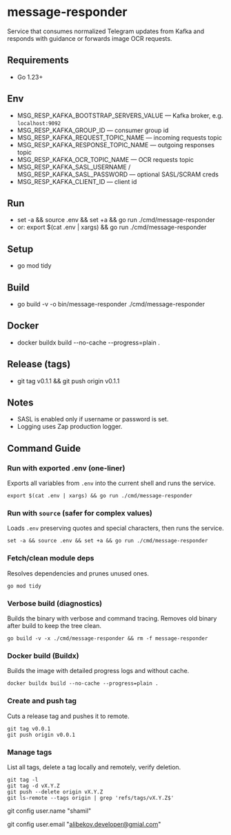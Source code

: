 # message-responder

Service that consumes normalized Telegram updates from Kafka and responds with guidance or forwards image OCR requests.

## Requirements
- Go 1.23+

## Env
- MSG_RESP_KAFKA_BOOTSTRAP_SERVERS_VALUE — Kafka broker, e.g. `localhost:9092`
- MSG_RESP_KAFKA_GROUP_ID — consumer group id
- MSG_RESP_KAFKA_REQUEST_TOPIC_NAME — incoming requests topic
- MSG_RESP_KAFKA_RESPONSE_TOPIC_NAME — outgoing responses topic
- MSG_RESP_KAFKA_OCR_TOPIC_NAME — OCR requests topic
- MSG_RESP_KAFKA_SASL_USERNAME / MSG_RESP_KAFKA_SASL_PASSWORD — optional SASL/SCRAM creds
- MSG_RESP_KAFKA_CLIENT_ID — client id

## Run
- set -a && source .env && set +a && go run ./cmd/message-responder
- or: export $(cat .env | xargs) && go run ./cmd/message-responder

## Setup
- go mod tidy

## Build
- go build -v -o bin/message-responder ./cmd/message-responder

## Docker
- docker buildx build --no-cache --progress=plain .

## Release (tags)
- git tag v0.1.1 && git push origin v0.1.1

## Notes
- SASL is enabled only if username or password is set.
- Logging uses Zap production logger.

## Command Guide

### Run with exported .env (one‑liner)
Exports all variables from `.env` into the current shell and runs the service.
```
export $(cat .env | xargs) && go run ./cmd/message-responder
```

### Run with `source` (safer for complex values)
Loads `.env` preserving quotes and special characters, then runs the service.
```
set -a && source .env && set +a && go run ./cmd/message-responder
```

### Fetch/clean module deps
Resolves dependencies and prunes unused ones.
```
go mod tidy
```

### Verbose build (diagnostics)
Builds the binary with verbose and command tracing. Removes old binary after build to keep the tree clean.
```
go build -v -x ./cmd/message-responder && rm -f message-responder
```

### Docker build (Buildx)
Builds the image with detailed progress logs and without cache.
```
docker buildx build --no-cache --progress=plain .
```

### Create and push tag
Cuts a release tag and pushes it to remote.
```
git tag v0.0.1
git push origin v0.0.1
```

### Manage tags
List all tags, delete a tag locally and remotely, verify deletion.
```
git tag -l
git tag -d vX.Y.Z
git push --delete origin vX.Y.Z
git ls-remote --tags origin | grep 'refs/tags/vX.Y.Z$'
```
git config user.name "shamil"

git config user.email "alibekov.developer@gmial.com" 